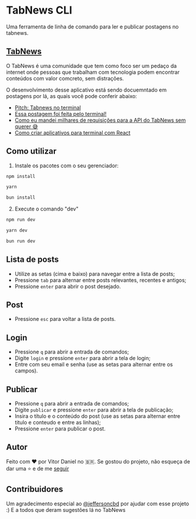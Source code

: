 # TabNews CLI

Uma ferramenta de linha de comando para ler e publicar postagens no tabnews.

## [TabNews](https://www.tabnews.com.br)

O TabNews é uma comunidade que tem como foco ser um pedaço da internet onde pessoas que trabalham com tecnologia podem encontrar conteúdos com valor comcreto, sem distrações.

O desenvolvimento desse aplicativo está sendo docuemntado em postagens por lá, as quais você pode conferir abaixo:

- [Pitch: Tabnews no terminal](https://www.tabnews.com.br/vadolasi/estou-desenvolvendo-um-editor-de-codigo-online)
- [Essa postagem foi feita pelo terminal!](https://www.tabnews.com.br/vadolasi/essa-postagem-foi-feita-pelo-terminal)
- [Como eu mandei milhares de requisições para a API do TabNews sem querer 😅](https://www.tabnews.com.br/vadolasi/como-eu-mandei-milhares-de-requisicoes-para-a-api-do-tabnews-sem-querer)
- [Como criar aplicativos para terminal com React](https://www.tabnews.com.br/vadolasi/como-criar-aplicativos-para-terminal-com-react)

## Como utilizar

1. Instale os pacotes com o seu gerenciador:
```bash
npm install
```
```bash
yarn
```
```bash
bun install
```
2. Execute o comando "dev"
```bash
npm run dev
```
```bash
yarn dev
```
```bash
bun run dev
```

## Lista de posts
  - Utilize as setas (cima e baixo) para navegar entre a lista de posts;
  - Pressione `tab` para alternar entre posts relevantes, recentes e antigos;
  - Pressione `enter` para abrir o post desejado.

## Post
 - Pressione `esc` para voltar a lista de posts.

## Login
 - Pressione `q` para abrir a entrada de comandos;
 - Digite `login` e pressione `enter` para abrir a tela de login;
 - Entre com seu email e senha (use as setas para alternar entre os campos).

## Publicar
  - Pressione `q` para abrir a entrada de comandos;
  - Digite `publicar` e pressione `enter` para abrir a tela de publicação;
  - Insira o título e o conteúdo do post (use as setas para alternar entre titulo e conteudo e entre as linhas);
  - Pressione `enter` para publicar o post.

## Autor

Feito com ❤️ por Vitor Daniel no 🇧🇷. Se gostou do projeto, não esqueça de dar uma ⭐ e de me [seguir](https://github.com/vadolasi)

## Contribuidores

Um agradecimento especial ao [@jeffersoncbd](https://github.com/jeffersoncbd) por ajudar com esse projeto :) E a todos que deram sugestões lá no TabNews

